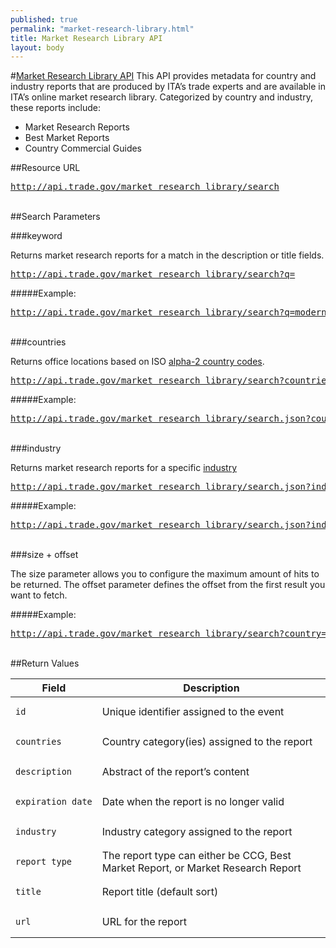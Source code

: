 ```yaml
---
published: true
permalink: "market-research-library.html"
title: Market Research Library API
layout: body
---
```


#<a href="market-research-library.html">Market Research Library API</a>
This API provides metadata for country and industry reports that are produced by ITA’s trade experts and are available in ITA’s online market research library.  Categorized by country and industry, these reports include:

* Market Research Reports
* Best Market Reports
* Country Commercial Guides

##Resource URL

<a href="http://api.trade.gov/market_research_library/search"><pre>http://api.trade.gov/market_research_library/search</pre></a>

</br>
##Search Parameters

###keyword

Returns market research reports for a match in the description or title fields.

<a href="http://api.trade.gov/market_research_library/search?q=<keyword>"><pre>http://api.trade.gov/market_research_library/search?q=<keyword></pre></a>

#####Example:

    
<a href="http://api.trade.gov/market_research_library/search?q=modernization"><pre>http://api.trade.gov/market_research_library/search?q=modernization</pre></a>

    
</br>
###countries

Returns office locations based on ISO [alpha-2 country codes](http://www.iso.org/iso/home/standards/country_codes/country_names_and_code_elements.htm).
    
<a href="http://api.trade.gov/market_research_library/search?countries=<country name>"><pre>http://api.trade.gov/market_research_library/search?countries=<country name></pre></a>

#####Example:

<a href="http://api.trade.gov/market_research_library/search.json?countries=MX"><pre>http://api.trade.gov/market_research_library/search.json?countries=MX</pre></a>

</br>
###industry

Returns market research reports for a specific [industry](industry-list-market-research-library.html)

<a href="http://api.trade.gov/market_research_library/search.json?industry=<industry name>"><pre>http://api.trade.gov/market_research_library/search.json?industry=<industry name></pre></a>

#####Example:

<a href="http://api.trade.gov/market_research_library/search.json?industry=agribusiness"><pre>http://api.trade.gov/market_research_library/search.json?industry=agribusiness</pre></a>

</br>
###size + offset

The size parameter allows you to configure the maximum amount of hits to be returned. The offset parameter defines the offset from the first result you want to fetch.

#####Example:

<a href=" http://api.trade.gov/market_research_library/search?country=BR&size=1&offset=1"><pre> http://api.trade.gov/market_research_library/search?country=BR&size=1&offset=1</pre></a>

</br>
##Return Values

| Field           | Description                                                     |
| --------------- | --------------------------------------------------------------- |
| <pre><code>id</code></pre>             | Unique identifier assigned to the event                         |
| <pre><code>countries</code></pre>     | Country category(ies) assigned to the report                    |
| <pre><code>description</code></pre>     | Abstract of the report’s content                                |
| <pre><code>expiration_date</code></pre> | Date when the report is no longer valid                         |
| <pre><code>industry</code></pre>        | Industry category assigned to the report                        |
| <pre><code>report_type</code></pre>     | The report type can either be CCG, Best Market Report, or Market Research Report|
| <pre><code>title</code></pre>           | Report title  (default sort)                                    |
| <pre><code>url</code></pre>             | URL for the report                                              |